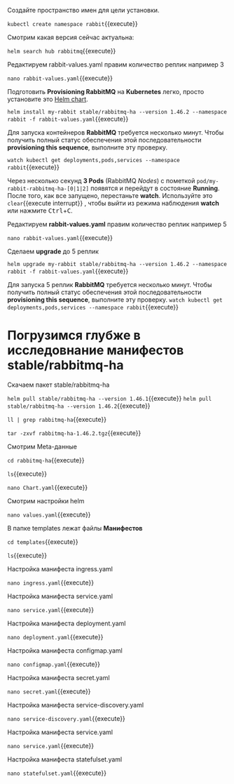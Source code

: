 Создайте пространство имен для цели установки.

`kubectl create namespace rabbit`{{execute}}

Смотрим какая версия сейчас актуальна:

`helm search hub rabbitmq`{{execute}}

Редактируем rabbit-values.yaml правим количество реплик например 3

`nano rabbit-values.yaml`{{execute}}

Подготовить **Provisioning RabbitMQ** на **Kubernetes** легко, просто установите это [Helm chart](https://github.com/helm/charts/tree/master/stable/rabbitmq).

`helm install my-rabbit stable/rabbitmq-ha --version 1.46.2 --namespace rabbit -f rabbit-values.yaml`{{execute}}

Для запуска контейнеров **RabbitMQ** требуется несколько минут. Чтобы получить полный статус обеспечения этой последовательности **provisioning this sequence**, выполните эту проверку.

`watch kubectl get deployments,pods,services --namespace rabbit`{{execute}}

Через несколько секунд **3 Pods** (RabbitMQ _Nodes_) с пометкой `pod/my-rabbit-rabbitmq-ha-[0|1|2]` появятся и перейдут в состояние **Running**. После того, как все запущено, перестаньте **watch**. Используйте это ```clear```{{execute interrupt}} , чтобы выйти из режима наблюдения **watch**  или нажмите <kbd>Ctrl</kbd>+<kbd>C</kbd>.

Редактируем **rabbit-values.yaml** правим количество реплик например 5

`nano rabbit-values.yaml`{{execute}}

Сделаем **upgrade** до 5 реплик

`helm upgrade my-rabbit stable/rabbitmq-ha --version 1.46.2 --namespace rabbit -f rabbit-values.yaml`{{execute}}

Для запуска 5 реплик **RabbitMQ** требуется несколько минут. Чтобы получить полный статус обеспечения этой последовательности **provisioning this sequence**, выполните эту проверку.
`watch kubectl get deployments,pods,services --namespace rabbit`{{execute}}

# Погрузимся глубже в исследовнание манифестов stable/rabbitmq-ha

Скачаем пакет stable/rabbitmq-ha

`helm pull stable/rabbitmq-ha --version 1.46.1`{{execute}}
`helm pull stable/rabbitmq-ha --version 1.46.2`{{execute}}

`ll | grep rabbitmq-ha`{{execute}} 

`tar -zxvf rabbitmq-ha-1.46.2.tgz`{{execute}}

Смотрим Meta-данные

`cd rabbitmq-ha`{{execute}}

`ls`{{execute}}

`nano Chart.yaml`{{execute}}

Смотрим настройки helm

`nano values.yaml`{{execute}}

В папке templates лежат файлы **Манифестов**

`cd templates`{{execute}}

`ls`{{execute}}

Настройка манифеста ingress.yaml

`nano ingress.yaml`{{execute}}

Настройка манифеста service.yaml

`nano service.yaml`{{execute}}

Настройка манифеста deployment.yaml

`nano deployment.yaml`{{execute}}

Настройка манифеста configmap.yaml

`nano configmap.yaml`{{execute}}

Настройка манифеста secret.yaml

`nano secret.yaml`{{execute}}

Настройка манифеста service-discovery.yaml

`nano service-discovery.yaml`{{execute}}

Настройка манифеста service.yaml

`nano service.yaml`{{execute}}

Настройка манифеста statefulset.yaml

`nano statefulset.yaml`{{execute}}
